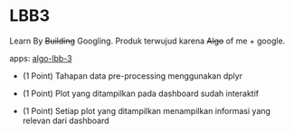 # LBB3

Learn By ~~Building~~ Googling. Produk terwujud karena ~~Algo~~ of me + google. 

apps: [algo-lbb-3](https://taruma.shinyapps.io/algo-lbb-3/)

-   (1 Point) Tahapan data pre-processing menggunakan dplyr

-   (1 Point) Plot yang ditampilkan pada dashboard sudah interaktif

-   (1 Point) Setiap plot yang ditampilkan menampilkan informasi yang relevan dari dashboard

